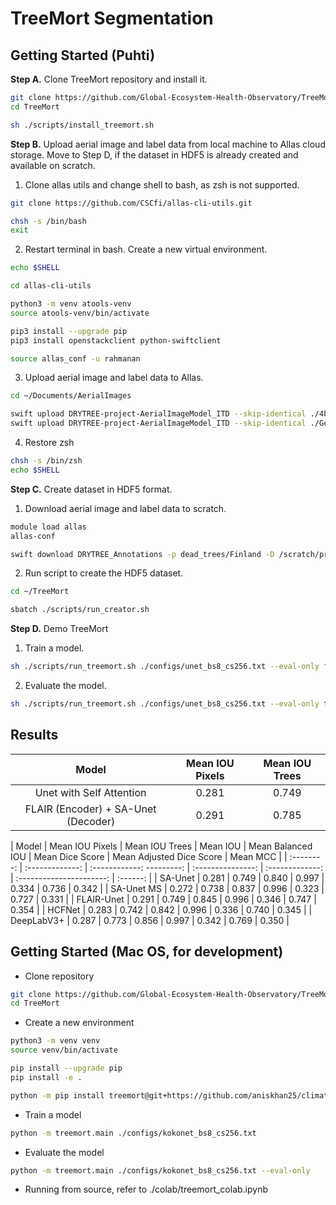 # TreeMort Segmentation

## Getting Started (Puhti)

**Step A.** Clone TreeMort repository and install it.

```bash
git clone https://github.com/Global-Ecosystem-Health-Observatory/TreeMort.git
cd TreeMort

sh ./scripts/install_treemort.sh
```

**Step B.** Upload aerial image and label data from local machine to Allas cloud storage. Move to Step D, if the dataset in HDF5 is already created and available on scratch.

1. Clone allas utils and change shell to bash, as zsh is not supported.

```bash
git clone https://github.com/CSCfi/allas-cli-utils.git

chsh -s /bin/bash
exit
```

2. Restart terminal in bash. Create a new virtual environment.

```bash
echo $SHELL

cd allas-cli-utils

python3 -m venv atools-venv
source atools-venv/bin/activate

pip3 install --upgrade pip
pip3 install openstackclient python-swiftclient

source allas_conf -u rahmanan
```

3. Upload aerial image and label data to Allas.

```bash
cd ~/Documents/AerialImages

swift upload DRYTREE-project-AerialImageModel_ITD --skip-identical ./4band_25cm/*.*
swift upload DRYTREE-project-AerialImageModel_ITD --skip-identical ./Geojsons/*.*
```

4. Restore zsh

```bash
chsh -s /bin/zsh
echo $SHELL
```

**Step C.** Create dataset in HDF5 format. 

1. Download aerial image and label data to scratch.

```bash
module load allas
allas-conf

swift download DRYTREE_Annotations -p dead_trees/Finland -D /scratch/project_2008436/rahmanan/dead_trees/Finland
```

2. Run script to create the HDF5 dataset.

```bash
cd ~/TreeMort

sbatch ./scripts/run_creator.sh
```

**Step D.** Demo TreeMort

1. Train a model.

```bash
sh ./scripts/run_treemort.sh ./configs/unet_bs8_cs256.txt --eval-only false
```

2.  Evaluate the model.

```bash
sh ./scripts/run_treemort.sh ./configs/unet_bs8_cs256.txt --eval-only true
```

## Results

|          Model                      |  Mean IOU Pixels  |  Mean IOU Trees  |
| :---------------------------------: | :---------------: | :--------------: |
| Unet with Self Attention            | 0.281             | 0.749            |
| FLAIR (Encoder) + SA-Unet (Decoder) | 0.291             | 0.785            |

| Model      | Mean IOU Pixels | Mean IOU Trees | Mean IOU | Mean Balanced IOU | Mean Dice Score | Mean Adjusted Dice Score | Mean MCC | 
| :--------: | :-------------: | :------------: ---------: | :---------------: | :-------------: | :----------------------: | :------: |
| SA-Unet    | 0.281 | 0.749 | 0.840 | 0.997 | 0.334 | 0.736 | 0.342 |
| SA-Unet MS | 0.272 | 0.738 | 0.837 | 0.996 | 0.323 | 0.727 | 0.331 | 
| FLAIR-Unet | 0.291 | 0.749 | 0.845 | 0.996 | 0.346 | 0.747 | 0.354 |
| HCFNet     | 0.283 | 0.742 | 0.842 | 0.996 | 0.336 | 0.740 | 0.345 |
| DeepLabV3+ | 0.287 | 0.773 | 0.856 | 0.997 | 0.342 | 0.769 | 0.350 |

## Getting Started (Mac OS, for development)

- Clone repository

```bash
git clone https://github.com/Global-Ecosystem-Health-Observatory/TreeMort.git
cd TreeMort
```

- Create a new environment

```bash
python3 -m venv venv
source venv/bin/activate

pip install --upgrade pip
pip install -e .

python -m pip install treemort@git+https://github.com/aniskhan25/climate-pix.git
```

- Train a model

```bash
python -m treemort.main ./configs/kokonet_bs8_cs256.txt
```

- Evaluate the model
```bash
python -m treemort.main ./configs/kokonet_bs8_cs256.txt --eval-only
```

- Running from source, refer to ./colab/treemort_colab.ipynb
